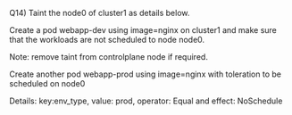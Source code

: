 Q14) Taint the node0 of cluster1 as details below. 

Create a pod webapp-dev using image=nginx on cluster1 and make sure that the workloads are not scheduled to node node0. 

Note: remove taint from controlplane node if required.

Create another pod webapp-prod using image=nginx with toleration to be scheduled on node0

Details: key:env_type, value: prod, operator: Equal and effect: NoSchedule
